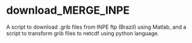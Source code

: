 # download_MERGE_INPE

A script to download .grib files from INPE ftp (Brazil) using Matlab, 
and a script to transform grib files to netcdf using python language.
